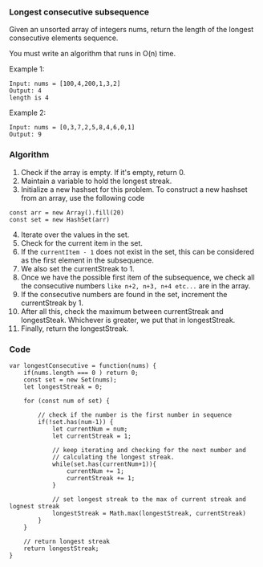 ### Longest consecutive subsequence
Given an unsorted array of integers nums, return the length of the longest consecutive elements sequence.

You must write an algorithm that runs in O(n) time.

 

Example 1:
```
Input: nums = [100,4,200,1,3,2]
Output: 4
length is 4
```
Example 2:
```
Input: nums = [0,3,7,2,5,8,4,6,0,1]
Output: 9
```


### Algorithm
1. Check if the array is empty. If it's empty, return 0.
2. Maintain a variable to hold the longest streak.
3. Initialize a new hashset for this problem. To construct a new hashset from an array, use the following code
```
const arr = new Array().fill(20)
const set = new HashSet(arr)
```
4. Iterate over the values in the set.
5. Check for the current item in the set. 
6. If the `currentItem - 1` does not exist in the set, this can be considered as the first element in the subsequence.
7. We also set the currentStreak to 1.
8. Once we have the possible first item of the subsequence, we check all the consecutive numbers `like n+2, n+3, n+4 etc...` are in the array.
9. If the consecutive numbers are found in the set, increment the currentStreak by 1.
10. After all this, check the maximum between currentStreak and longestSteak. Whichever is greater, we put that in longestStreak.
11. Finally, return the longestStreak.

### Code
```
var longestConsecutive = function(nums) {
    if(nums.length === 0 ) return 0;
    const set = new Set(nums);
    let longestStreak = 0;

    for (const num of set) {

        // check if the number is the first number in sequence
        if(!set.has(num-1)) {
            let currentNum = num;
            let currentStreak = 1;

            // keep iterating and checking for the next number and 
            // calculating the longest streak.
            while(set.has(currentNum+1)){
                currentNum += 1;
                currentStreak += 1;
            }

            // set longest streak to the max of current streak and lognest streak
            longestStreak = Math.max(longestStreak, currentStreak)
        }
    }

    // return longest streak
    return longestStreak;
}
```
